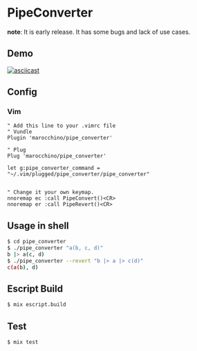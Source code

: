 # PipeConverter

**note**: It is early release. It has some bugs and lack of use cases.

## Demo

[![asciicast](https://asciinema.org/a/7345c7n8th9jdbq4n39lrb409.png)](https://asciinema.org/a/7345c7n8th9jdbq4n39lrb409)

## Config

### Vim

```viml
" Add this line to your .vimrc file
" Vundle
Plugin 'marocchino/pipe_converter'

" Plug
Plug 'marocchino/pipe_converter'

let g:pipe_converter_command = "~/.vim/plugged/pipe_converter/pipe_converter"


" Change it your own keymap.
nnoremap ec :call PipeConvert()<CR>
nnoremap er :call PipeRevert()<CR>
```

## Usage in shell

```bash
$ cd pipe_converter
$ ./pipe_converter "a(b, c, d)"
b |> a(c, d)
$ ./pipe_converter --revert "b |> a |> c(d)"
c(a(b), d)
```

## Escript Build

```bash
$ mix escript.build
```

## Test

```bash
$ mix test
```
